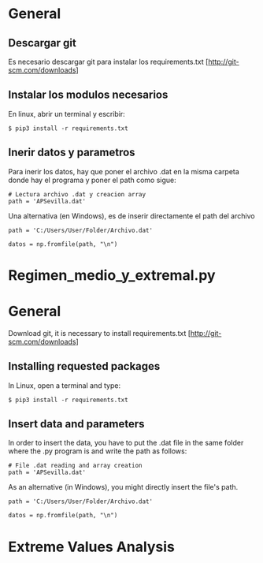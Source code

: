 # General
## Descargar git
Es necesario descargar git para instalar los requirements.txt
[http://git-scm.com/downloads]

## Instalar los modulos necesarios
En linux, abrir un terminal y escribir:
```
$ pip3 install -r requirements.txt
``` 

## Inerir datos y parametros
Para inerir los datos, hay que poner el archivo .dat en la misma carpeta donde hay el programa y poner el path como sigue:
```
# Lectura archivo .dat y creacion array
path = 'APSevilla.dat' 
```
Una alternativa (en Windows), es de inserir directamente el path del archivo

```
path = 'C:/Users/User/Folder/Archivo.dat'
```

```
datos = np.fromfile(path, "\n")
```
# Regimen_medio_y_extremal.py


# General
Download git, it is necessary to install requirements.txt
[http://git-scm.com/downloads]
## Installing requested packages
In Linux, open a terminal and type:
```
$ pip3 install -r requirements.txt
``` 


## Insert data and parameters 
In order to insert the data, you have to put the .dat file in the same folder where the .py program is and write the path as follows: 
```
# File .dat reading and array creation
path = 'APSevilla.dat' 
```
As an alternative (in Windows), you might directly insert the file's path.
```
path = 'C:/Users/User/Folder/Archivo.dat'
```

```
datos = np.fromfile(path, "\n")
```

# Extreme Values Analysis 

